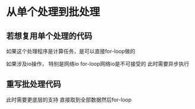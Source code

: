 # 从单个处理到批处理

## 若想复用单个处理的代码

如果这个处理程序是计算任务，是可以直接for-loop做的

如果涉及io操作， 特别是网络io
for-loop网络io是不可接受的
此时需要异步执行
## 重写批处理代码

此时需要更底层的支持
直接取到全部数据然后for-loop
